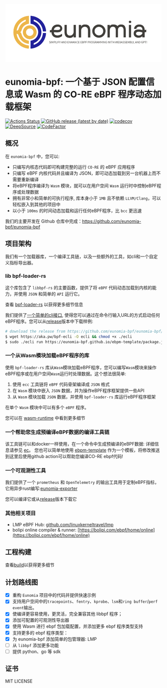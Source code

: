 ![logo](documents/images/logo.png)

# eunomia-bpf: 一个基于 JSON 配置信息或 Wasm 的 CO-RE eBPF 程序动态加载框架

[![Actions Status](https://github.com/eunomia-bpf/eunomia-bpf/workflows/Ubuntu/badge.svg)](https://github.com/eunomia-bpf/eunomia-bpf/actions)
[![GitHub release (latest by date)](https://img.shields.io/github/v/release/eunomia-bpf/eunomia-bpf)](https://github.com/eunomia-bpf/eunomia-bpf/releases)
[![codecov](https://codecov.io/gh/eunomia-bpf/eunomia-bpf/branch/master/graph/badge.svg?token=YTR1M16I70)](https://codecov.io/gh/eunomia-bpf/eunomia-bpf)
[![DeepSource](https://deepsource.io/gh/eunomia-bpf/eunomia-bpf.svg/?label=active+issues&show_trend=true&token=rcSI3J1-gpwLIgZWtKZC-N6C)](https://deepsource.io/gh/eunomia-bpf/eunomia-bpf/?ref=repository-badge)
[![CodeFactor](https://www.codefactor.io/repository/github/eunomia-bpf/eunomia-bpf/badge)](https://www.codefactor.io/repository/github/eunomia-bpf/eunomia-bpf)

## 概况

在 `eunomia-bpf` 中，您可以:

- 只编写内核态代码即可构建完整的运行 `CO-RE` 的 eBPF 应用程序
- 只编写 eBPF 内核代码并且编译为 JSON，即可动态加载到另一台机器上而不需要重新编译
- 将eBPF程序编译为 `Wasm` 模块，就可以在用户空间 `Wasm` 运行时中控制eBPF程序或处理数据
- 拥有非常小和简单的可执行程序, 库本身小于 `1MB` 且不依赖 `LLVM/Clang`，可以轻松嵌入到其他的项目中
- 以小于 `100ms` 的时间动态加载和运行任何eBPF程序，比 `bcc` 更迅速

我们的主要开发在 Github 仓库中完成：<https://github.com/eunomia-bpf/eunomia-bpf>

## 项目架构

我们有一个加载器库，一个编译工具链，以及一些额外的工具，如cli和一个自定义指标导出器。

### lib bpf-loader-rs

这个库包含了 `libbpf-rs` 的主要函数，提供了将 `eBPF` 代码动态加载到内核的能力，并使用 `JSON` 和简单的 `API` 运行它。

查看 [bpf-loader-rs](https://github.com/eunomia-bpf/eunomia-bpf/tree/master/bpf-loader-rs) 以获得更多细节信息

我们提供了[一个简单的cli接口](https://github.com/eunomia-bpf/eunomia-bpf/blob/master/ecli), 使得您可以通过在命令行输入URL的方式启动任何eBPF程序。您可以从[release](https://github.com/eunomia-bpf/eunomia-bpf/releases/)版本中下载样例:

```bash
# download the release from https://github.com/eunomia-bpf/eunomia-bpf/releases/latest/download/ecli
$ wget https://aka.pw/bpf-ecli -O ecli && chmod +x ./ecli
$ sudo ./ecli run https://eunomia-bpf.github.io/ebpm-template/package.json # simply run a pre-compiled ebpf code from a url
```

### 一个从Wasm模块加载eBPF程序的库

使用 `bpf-loader-rs` 库从`Wasm`模块加载eBPF程序，您可以编写`Wasm`模块来操作eBPF程序或在用户空间`Wasm`运行时处理数据。这个想法很简单:

1. 使用 `ecc` 工具链将 `eBPF` 代码骨架编译成 `JSON` 格式
2. 在 `Wasm` 模块中嵌入 `JSON` 数据，并为操作eBPF程序框架提供一些API
3. 从 `Wasm` 模块加载 `JSON` 数据，并使用 `bpf-loader-rs` 库运行eBPF程序框架

在单个 `Wasm` 模块中可以有多个 `eBPF` 程序。

您可以在 [wasm-runtime](https://github.com/eunomia-bpf/eunomia-bpf/blob/master/wasm-runtime) 中看到更多细节

### 一个帮助您生成预编译eBPF数据的编译工具链

该工具链可以和docker一样使用，在一个命令中生成预编译的eBPF数据:
详细信息请参见 [ec](compiler)。
您也可以简单地使用 [ebpm-template](https://github.com/eunomia-bpf/ebpm-template) 作为一个模板，将修改推送到这里后使用github action可以帮助您编译CO-RE ebpf代码!

### 一个可观测性工具

我们提供了一个 `prometheus` 和 `OpenTelemetry` 的输出工具用于定制eBPF指标，它用异步rust编写:[eunomia-exporter](https://github.com/eunomia-bpf/eunomia-bpf/blob/master/eunomia-exporter)

您可以编译它或从[release](https://github.com/eunomia-bpf/eunomia-bpf/releases/)版本下载它

### 其他相关项目

- LMP eBPF Hub: [github.com/linuxkerneltravel/lmp](github.com/linuxkerneltravel/lmp)
- bolipi online compiler & runner: [https://bolipi.com/ebpf/home/online](https://bolipi.com/ebpf/home/online)

## 工程构建

查看[build](https://github.com/eunomia-bpf/eunomia-bpf/blob/master/documents/build.md)以获得更多细节

## 计划路线图

- [X] 重构 `Eunomia` 项目中的代码并提供快速示例
- [X] 支持用户空间中的`tracepoints`、`fentry`、`kprobe`、`lsm`和`ring buffer`/`perf event`输出。
- [X] 使编译更容易使用，更灵活，完全兼容其他 libbpf 程序；
- [X] 添加可配置的可观测性导出器
- [X] 使用 Wasm 进行 ebpf 包加载配置，并添加更多 ebpf 程序类型支持
- [X] 支持更多的 ebpf 程序类型：
- [X] 为 eunomia-bpf 添加简单的包管理器: LMP
- [ ] 从 `libbpf` 添加更多功能
- [ ] 提供 python、go 等 sdk

## 证书

MIT LICENSE
